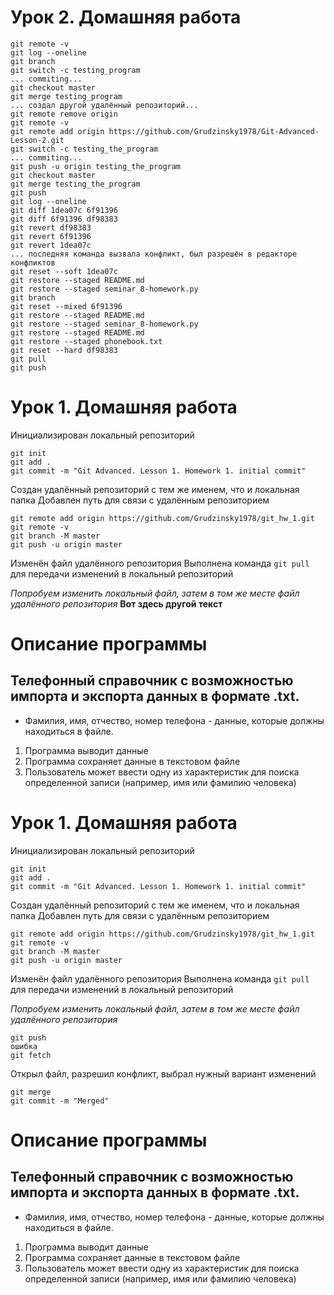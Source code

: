 # Урок 2. Домашняя работа

```
git remote -v
git log --oneline
git branch
git switch -c testing_program
... commiting...
git checkout master
git merge testing_program
... создал другой удалённый репозиторий...
git remote remove origin
git remote -v
git remote add origin https://github.com/Grudzinsky1978/Git-Advanced-Lesson-2.git
git switch -c testing_the_program
... commiting...
git push -u origin testing_the_program
git checkout master
git merge testing_the_program
git push
git log --oneline
git diff 1dea07c 6f91396
git diff 6f91396 df98383
git revert df98383
git revert 6f91396
git revert 1dea07c
... последняя команда вызвала конфликт, был разрешён в редакторе конфликтов
git reset --soft 1dea07c
git restore --staged README.md
git restore --staged seminar_8-homework.py
git branch
git reset --mixed 6f91396
git restore --staged README.md
git restore --staged seminar_8-homework.py
git restore --staged README.md
git restore --staged phonebook.txt
git reset --hard df98383
git pull
git push
```




# Урок 1. Домашняя работа
Инициализирован локальный репозиторий
```
git init
git add .
git commit -m "Git Advanced. Lesson 1. Homework 1. initial commit"
```
Создан удалённый репозиторий с тем же именем, что и локальная папка
Добавлен путь для связи с удалённым репозиторием
```
git remote add origin https://github.com/Grudzinsky1978/git_hw_1.git
git remote -v
git branch -M master
git push -u origin master
```
Изменён файл удалённого репозитория
Выполнена команда `git pull` для передачи изменений в локальный репозиторий

*Попробуем изменить локальный файл, затем в том же месте файл удалённого репозитория*
**Вот здесь другой текст**

# Описание программы
## Телефонный справочник с возможностью импорта и экспорта данных в формате .txt.
* Фамилия, имя, отчество, номер телефона - данные, которые должны находиться в файле.
1. Программа выводит данные
2. Программа сохраняет данные в текстовом файле
3. Пользователь может ввести одну из характеристик для поиска определенной записи (например, имя или фамилию человека)

# Урок 1. Домашняя работа
Инициализирован локальный репозиторий
```
git init
git add .
git commit -m "Git Advanced. Lesson 1. Homework 1. initial commit"
```
Создан удалённый репозиторий с тем же именем, что и локальная папка
Добавлен путь для связи с удалённым репозиторием
```
git remote add origin https://github.com/Grudzinsky1978/git_hw_1.git
git remote -v
git branch -M master
git push -u origin master
```
Изменён файл удалённого репозитория
Выполнена команда `git pull` для передачи изменений в локальный репозиторий

*Попробуем изменить локальный файл, затем в том же месте файл удалённого репозитория*
```
git push
ошибка
git fetch
```
Открыл файл, разрешил конфликт, выбрал нужный вариант изменений
```
git merge
git commit -m "Merged"
```

# Описание программы
## Телефонный справочник с возможностью импорта и экспорта данных в формате .txt.
* Фамилия, имя, отчество, номер телефона - данные, которые должны находиться в файле.
1. Программа выводит данные
2. Программа сохраняет данные в текстовом файле
3. Пользователь может ввести одну из характеристик для поиска определенной записи (например, имя или фамилию человека)
